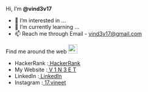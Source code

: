 Hi, I’m <b>@vind3v17</b>
- 👀 I’m interested in ...
- 🌱 I’m currently learning ...
- 📫 Reach me through Email - vind3v17@gmail.com

Find me around the web <img src="https://github.com/iamshubhamg/iamshubhamg/blob/master/Assests/Earth.gif" width="24px"> 
- HackerRank :<a href="https://www.hackerrank.com/vind3v17"> HackerRank</a>
- My Website :<a href="https://vind3v17.github.io"> V 1 N 3 E T</a> 
- LinkedIn   :<a href="https://www.linkedin.com/in//"> LinkedIn</a> 
- Instagram  :<a href="https://www.instagram.com/17.vineet"> 17.vineet</a> 


<!---
vind3v17/vind3v17 is a ✨ special ✨ repository because its `README.md` (this file) appears on your GitHub profile.
You can click the Preview link to take a look at your changes.
--->
